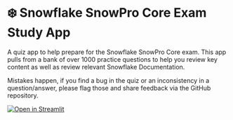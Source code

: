 # ❄️ Snowflake SnowPro Core Exam Study App

A quiz app to help prepare for the Snowflake SnowPro Core exam. This app pulls from a bank of over 1000 practice questions to help you review key content as well as review relevant Snowflake Documentation. 

Mistakes happen, if you find a bug in the quiz or an inconsistency in a question/answer, please flag those and share feedback via the GitHub repository. 

[![Open in Streamlit](https://static.streamlit.io/badges/streamlit_badge_black_white.svg)](https://snowpro-core.streamlit.app/)

